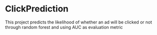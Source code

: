 # ClickPrediction
This project predicts the likelihood of whether an ad will be clicked or not through random forest and using AUC as evaluation metric
